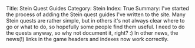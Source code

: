 Title: Stein Quest Guides
Category: Stein
Index: True
Summary: I've started the process of adding the Stein quest guides I've written to the site. Many Stein quests are rather simple, but in others it's not always clear where to go or what to do, so hopefully some people find them useful. I need to do the quests anyway, so why not document it, right? :) In other news, the news(!) links in the game headers and indexes now work correctly. 